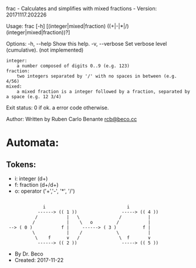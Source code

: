 frac - Calculates and simplifies with mixed fractions - Version: 20171117.202226

Usage: frac [-h] [(integer|mixed|fraction) ((+|-|*|/) (integer|mixed|fraction))?]

Options:
	-h,  --help
		Show this help.
	-v,  --verbose
		Set verbose level (cumulative). (not implemented)

	integer:
		a number composed of digits 0..9 (e.g. 123)
	fraction:
		two integers separated by '/' with no spaces in between (e.g. 4/56)
	mixed:
		a mixed fraction is a integer followed by a fraction, separated by a space (e.g. 12 3/4)

Exit status:
	0 if ok.
	a error code otherwise.

Author:
	Written by Ruben Carlo Benante <rcb@beco.cc>

# Automata:

## Tokens:

* i: integer (d+)
* f: fraction (d+/d+)
* o: operator ('+','-', '*', '/')


```

              i                               i
            ------> (( 1 ))                 -----> (( 4 ))
           /           |   \               /          |
          /            |    \   o         /           |
 --> ( 0 )           f |     ------> ( 3 )          f |
          \            |    /             \           |
           \    f      ∨   /               \  f       ∨
            ------> (( 2 ))                 -----> (( 5 ))

```








* By Dr. Beco
* Created: 2017-11-22

